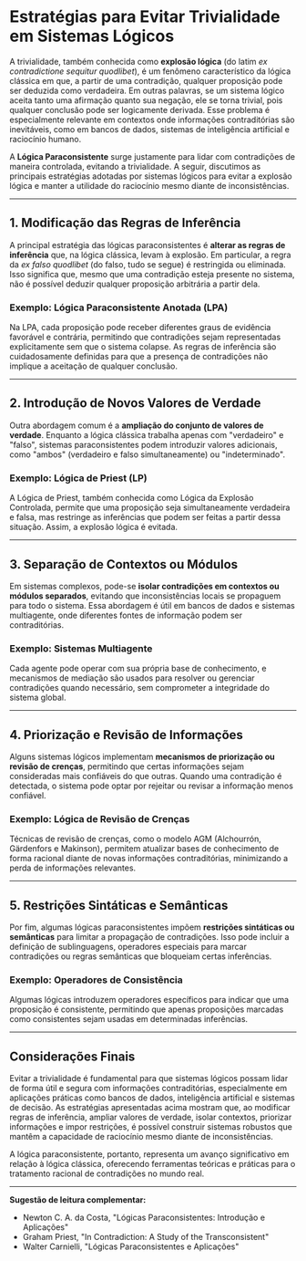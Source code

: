 
# Estratégias para Evitar Trivialidade em Sistemas Lógicos

A trivialidade, também conhecida como **explosão lógica** (do latim *ex contradictione sequitur quodlibet*), é um fenômeno característico da lógica clássica em que, a partir de uma contradição, qualquer proposição pode ser deduzida como verdadeira. Em outras palavras, se um sistema lógico aceita tanto uma afirmação quanto sua negação, ele se torna trivial, pois qualquer conclusão pode ser logicamente derivada. Esse problema é especialmente relevante em contextos onde informações contraditórias são inevitáveis, como em bancos de dados, sistemas de inteligência artificial e raciocínio humano.

A **Lógica Paraconsistente** surge justamente para lidar com contradições de maneira controlada, evitando a trivialidade. A seguir, discutimos as principais estratégias adotadas por sistemas lógicos para evitar a explosão lógica e manter a utilidade do raciocínio mesmo diante de inconsistências.

---

## 1. Modificação das Regras de Inferência

A principal estratégia das lógicas paraconsistentes é **alterar as regras de inferência** que, na lógica clássica, levam à explosão. Em particular, a regra da *ex falso quodlibet* (do falso, tudo se segue) é restringida ou eliminada. Isso significa que, mesmo que uma contradição esteja presente no sistema, não é possível deduzir qualquer proposição arbitrária a partir dela.

### Exemplo: Lógica Paraconsistente Anotada (LPA)

Na LPA, cada proposição pode receber diferentes graus de evidência favorável e contrária, permitindo que contradições sejam representadas explicitamente sem que o sistema colapse. As regras de inferência são cuidadosamente definidas para que a presença de contradições não implique a aceitação de qualquer conclusão.

---

## 2. Introdução de Novos Valores de Verdade

Outra abordagem comum é a **ampliação do conjunto de valores de verdade**. Enquanto a lógica clássica trabalha apenas com "verdadeiro" e "falso", sistemas paraconsistentes podem introduzir valores adicionais, como "ambos" (verdadeiro e falso simultaneamente) ou "indeterminado".

### Exemplo: Lógica de Priest (LP)

A Lógica de Priest, também conhecida como Lógica da Explosão Controlada, permite que uma proposição seja simultaneamente verdadeira e falsa, mas restringe as inferências que podem ser feitas a partir dessa situação. Assim, a explosão lógica é evitada.

---

## 3. Separação de Contextos ou Módulos

Em sistemas complexos, pode-se **isolar contradições em contextos ou módulos separados**, evitando que inconsistências locais se propaguem para todo o sistema. Essa abordagem é útil em bancos de dados e sistemas multiagente, onde diferentes fontes de informação podem ser contraditórias.

### Exemplo: Sistemas Multiagente

Cada agente pode operar com sua própria base de conhecimento, e mecanismos de mediação são usados para resolver ou gerenciar contradições quando necessário, sem comprometer a integridade do sistema global.

---

## 4. Priorização e Revisão de Informações

Alguns sistemas lógicos implementam **mecanismos de priorização ou revisão de crenças**, permitindo que certas informações sejam consideradas mais confiáveis do que outras. Quando uma contradição é detectada, o sistema pode optar por rejeitar ou revisar a informação menos confiável.

### Exemplo: Lógica de Revisão de Crenças

Técnicas de revisão de crenças, como o modelo AGM (Alchourrón, Gärdenfors e Makinson), permitem atualizar bases de conhecimento de forma racional diante de novas informações contraditórias, minimizando a perda de informações relevantes.

---

## 5. Restrições Sintáticas e Semânticas

Por fim, algumas lógicas paraconsistentes impõem **restrições sintáticas ou semânticas** para limitar a propagação de contradições. Isso pode incluir a definição de sublinguagens, operadores especiais para marcar contradições ou regras semânticas que bloqueiam certas inferências.

### Exemplo: Operadores de Consistência

Algumas lógicas introduzem operadores específicos para indicar que uma proposição é consistente, permitindo que apenas proposições marcadas como consistentes sejam usadas em determinadas inferências.

---

## Considerações Finais

Evitar a trivialidade é fundamental para que sistemas lógicos possam lidar de forma útil e segura com informações contraditórias, especialmente em aplicações práticas como bancos de dados, inteligência artificial e sistemas de decisão. As estratégias apresentadas acima mostram que, ao modificar regras de inferência, ampliar valores de verdade, isolar contextos, priorizar informações e impor restrições, é possível construir sistemas robustos que mantêm a capacidade de raciocínio mesmo diante de inconsistências.

A lógica paraconsistente, portanto, representa um avanço significativo em relação à lógica clássica, oferecendo ferramentas teóricas e práticas para o tratamento racional de contradições no mundo real.

---

**Sugestão de leitura complementar:**
- Newton C. A. da Costa, "Lógicas Paraconsistentes: Introdução e Aplicações"
- Graham Priest, "In Contradiction: A Study of the Transconsistent"
- Walter Carnielli, "Lógicas Paraconsistentes e Aplicações"
```
